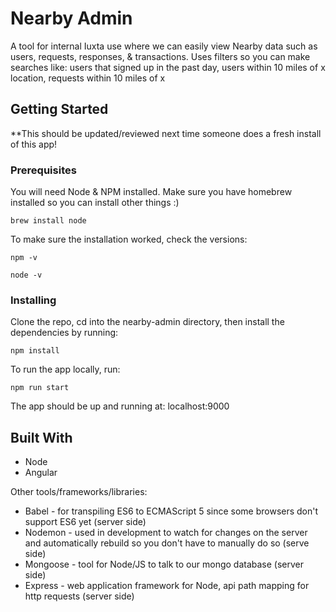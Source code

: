 # Nearby Admin

A tool for internal Iuxta use where we can easily view Nearby data such as users, requests, responses, & transactions. Uses filters so you can make searches like: users that signed up in the past day, users within 10 miles of x location, requests within 10 miles of x

## Getting Started
**This should be updated/reviewed next time someone does a fresh install of this app!


### Prerequisites

You will need Node & NPM installed. Make sure you have homebrew installed so you can install other things :)

```
brew install node
```

To make sure the installation worked, check the versions:

```
npm -v
```

```
node -v
```

### Installing

Clone the repo, cd into the nearby-admin directory, then install the dependencies by running:

```
npm install
```

To run the app locally, run:

```
npm run start
```

The app should be up and running at: localhost:9000


## Built With

* Node
* Angular

Other tools/frameworks/libraries:

* Babel - for transpiling ES6 to ECMAScript 5 since some browsers don't support ES6 yet (server side)
* Nodemon - used in development to watch for changes on the server and automatically rebuild so you don't have to manually do so (serve side)
* Mongoose - tool for Node/JS to talk to our mongo database (server side)
* Express - web application framework for Node, api path mapping for http requests (server side)


